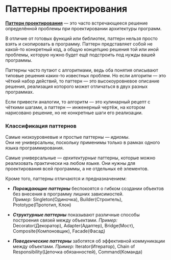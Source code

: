 # Паттерны проектирования

[**Паттерн проектирования**](https://refactoring.guru/ru/design-patterns) — это часто 
встречающееся решение определённой проблемы при 
проектировании архитектуры программ.

В отличие от готовых функций или библиотек, паттерн нельзя просто взять и скопировать в 
программу. Паттерн представляет собой не какой-то конкретный код, а общую концепцию решения 
той или иной проблемы, которую нужно будет ещё подстроить под нужды вашей программы.

Паттерны часто путают с алгоритмами, ведь оба понятия описывают типовые решения каких-то 
известных проблем. Но если алгоритм — это чёткий набор действий, 
то паттерн — это высокоуровневое описание решения, реализация которого может отличаться 
в двух разных программах.

Если привести аналогии, то алгоритм — это кулинарный рецепт с чёткими шагами, а паттерн — 
инженерный чертёж, на котором нарисовано решение, но не конкретные шаги его реализации.

### Классификация паттернов

Самые низкоуровневые и простые паттерны — *идиомы*. <br>
Они не универсальны, поскольку применимы только в рамках одного языка программирования.

Самые универсальные — *архитектурные* паттерны, которые можно реализовать практически на 
любом языке. Они нужны для проектирования всей программы, а не отдельных её элементов.

Кроме того, паттерны отличаются и предназначением: <br>
- ***Порождающие паттерны*** беспокоятся о гибком создании объектов без внесения в программу
лишних зависимостей.<br>
*Пример:* Singleton(Одиночка), Builder(Строитель), Prototype(Прототип, Клон) 


- ***Структурные паттерны*** показывают различные способы построения связей между объектами.
*Пример:* Decorator(Декоратор), Adapter(Адаптер), Bridge(Мост), Composite(Компоновщик), 
Facade(Фасад)


- ***Поведенческие паттерны*** заботятся об эффективной коммуникации между объектами.
*Пример:* Iterator(Итератор), Chain of Responsibility(Цепочка обязанностей), Command(Команда)


